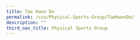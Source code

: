 ```yaml
---
title: Tae Kwon Do
permalink: /cca/Physical-Sports-Group/TaeKwonDo/
description: ""
third_nav_title: Physical Sports Group
---
```

